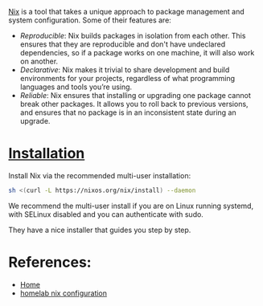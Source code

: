 [Nix](https://nixos.org) is a tool that takes a unique approach to package management and system configuration. Some of their features are:

- *Reproducible*: Nix builds packages in isolation from each other. This ensures that they are reproducible and don't have undeclared dependencies, so if a package works on one machine, it will also work on another.
- *Declarative*: Nix makes it trivial to share development and build environments for your projects, regardless of what programming languages and tools you’re using.
- *Reliable*: Nix ensures that installing or upgrading one package cannot break other packages. It allows you to roll back to previous versions, and ensures that no package is in an inconsistent state during an upgrade. 

# [Installation](https://nixos.org/download)
Install Nix via the recommended multi-user installation:

```bash
sh <(curl -L https://nixos.org/nix/install) --daemon
````

We recommend the multi-user install if you are on Linux running systemd, with SELinux disabled and you can authenticate with sudo. 

They have a nice installer that guides you step by step.
# References:

- [Home](https://nixos.org)
- [homelab nix configuration](https://github.com/badele/nix-homelab)
